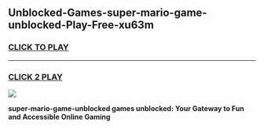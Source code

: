 
## Unblocked-Games-super-mario-game-unblocked-Play-Free-xu63m
<h3>
<a href="https://premium76.site?title=super-mario-game-unblocked&ref=15A">CLICK TO PLAY</a></h3>
<hr>

<h3>
<a href="https://premium76.site?title=super-mario-game-unblocked&ref=15A">CLICK 2 PLAY</a>
  
</h3>

<a href="https://premium76.site?title=super-mario-game-unblocked&ref=15A"><img src="https://clearcache.store/games.png"></a>


**super-mario-game-unblocked games unblocked: Your Gateway to Fun and Accessible Online Gaming**
